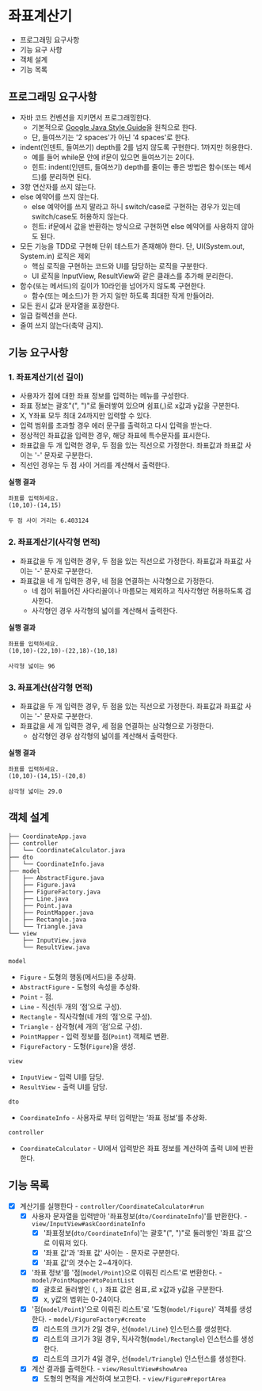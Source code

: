 # 좌표계산기

- 프로그래밍 요구사항
- 기능 요구 사항
- 객체 설계
- 기능 목록

## 프로그래밍 요구사항

- 자바 코드 컨벤션을 지키면서 프로그래밍한다.
    - 기본적으로 [Google Java Style Guide](https://google.github.io/styleguide/javaguide.html)을 원칙으로 한다.
    - 단, 들여쓰기는 '2 spaces'가 아닌 '4 spaces'로 한다.
- indent(인덴트, 들여쓰기) depth를 2를 넘지 않도록 구현한다. 1까지만 허용한다.
    - 예를 들어 while문 안에 if문이 있으면 들여쓰기는 2이다.
    - 힌트: indent(인덴트, 들여쓰기) depth를 줄이는 좋은 방법은 함수(또는 메서드)를 분리하면 된다.
- 3항 연산자를 쓰지 않는다.
- else 예약어를 쓰지 않는다.
    - else 예약어를 쓰지 말라고 하니 switch/case로 구현하는 경우가 있는데 switch/case도 허용하지 않는다.
    - 힌트: if문에서 값을 반환하는 방식으로 구현하면 else 예약어를 사용하지 않아도 된다.
- 모든 기능을 TDD로 구현해 단위 테스트가 존재해야 한다. 단, UI(System.out, System.in) 로직은 제외
    - 핵심 로직을 구현하는 코드와 UI를 담당하는 로직을 구분한다.
    - UI 로직을 InputView, ResultView와 같은 클래스를 추가해 분리한다.
- 함수(또는 메서드)의 길이가 10라인을 넘어가지 않도록 구현한다.
    - 함수(또는 메소드)가 한 가지 일만 하도록 최대한 작게 만들어라.
- 모든 원시 값과 문자열을 포장한다.
- 일급 컬렉션을 쓴다.
- 줄여 쓰지 않는다(축약 금지).

## 기능 요구사항

### 1. 좌표계산기(선 길이)

- 사용자가 점에 대한 좌표 정보를 입력하는 메뉴를 구성한다.
- 좌표 정보는 괄호"(", ")"로 둘러쌓여 있으며 쉼표(,)로 x값과 y값을 구분한다.
- X, Y좌표 모두 최대 24까지만 입력할 수 있다.
- 입력 범위를 초과할 경우 에러 문구를 출력하고 다시 입력을 받는다.
- 정상적인 좌표값을 입력한 경우, 해당 좌표에 특수문자를 표시한다.
- 좌표값을 두 개 입력한 경우, 두 점을 있는 직선으로 가정한다. 좌표값과 좌표값 사이는 '-' 문자로 구분한다.
- 직선인 경우는 두 점 사이 거리를 계산해서 출력한다.

**실행 결과**
```
좌표를 입력하세요.
(10,10)-(14,15)
```
```
두 점 사이 거리는 6.403124
```
### 2. 좌표계산기(사각형 면적)

- 좌표값을 두 개 입력한 경우, 두 점을 있는 직선으로 가정한다. 좌표값과 좌표값 사이는 '-' 문자로 구분한다.
- 좌표값을 네 개 입력한 경우, 네 점을 연결하는 사각형으로 가정한다.
    - 네 점이 뒤틀어진 사다리꼴이나 마름모는 제외하고 직사각형만 허용하도록 검사한다.
    - 사각형인 경우 사각형의 넓이를 계산해서 출력한다.

**실행 결과**
```
좌표를 입력하세요.
(10,10)-(22,10)-(22,18)-(10,18)
```
```
사각형 넓이는 96
```

### 3. 좌표계산(삼각형 면적)

- 좌표값을 두 개 입력한 경우, 두 점을 있는 직선으로 가정한다. 좌표값과 좌표값 사이는 '-' 문자로 구분한다.
- 좌표값을 세 개 입력한 경우, 세 점을 연결하는 삼각형으로 가정한다.
    - 삼각형인 경우 삼각형의 넓이를 계산해서 출력한다.

**실행 결과**

```
좌표를 입력하세요.
(10,10)-(14,15)-(20,8)
```
```
삼각형 넓이는 29.0
```
## 객체 설계

```
├── CoordinateApp.java
├── controller
│   └── CoordinateCalculator.java
├── dto
│   └── CoordinateInfo.java
├── model
│   ├── AbstractFigure.java
│   ├── Figure.java
│   ├── FigureFactory.java
│   ├── Line.java
│   ├── Point.java
│   ├── PointMapper.java
│   ├── Rectangle.java
│   └── Triangle.java
└── view
    ├── InputView.java
    └── ResultView.java
```

`model`

- `Figure` - 도형의 행동(메서드)을 추상화.
- `AbstractFigure` - 도형의 속성을 추상화.
- `Point` - 점.
- `Line` - 직선(두 개의 ‘점’으로 구성).
- `Rectangle` - 직사각형(네 개의 ‘점’으로 구성).
- `Triangle` - 삼각형(세 개의 ‘점’으로 구성).
- `PointMapper` - 입력 정보를 점(`Point`) 객체로 변환.
- `FigureFactory` - 도형(`Figure`)을 생성.

`view`

- `InputView` - 입력 UI를 담당.
- `ResultView` - 출력 UI를 담당.

`dto`

- `CoordinateInfo` - 사용자로 부터 입력받는 ‘좌표 정보’를 추상화.

`controller`

- `CoordinateCalculator` - UI에서 입력받은 좌표 정보를 계산하여 출력 UI에 반환한다.

## 기능 목록

- [x] 계산기를 실행한다 - `controller/CoordinateCalculator#run`
    - [x] 사용자 문자열을 입력받아 '좌표정보(`dto/CoordinateInfo`)'를 반환한다. - `view/InputView#askCoordinateInfo`
        - [x] '좌표정보(`dto/CoordinateInfo`)'는 괄호"(", ")"로 둘러쌓인 '좌표 값'으로 이뤄져 있다.
        - [x] '좌표 값'과 '좌표 값' 사이는 `-` 문자로 구분한다.
        - [x] '좌표 값'의 갯수는 2~4개이다.
    - [x] '좌표 정보'를 '점(`model/Point`)으로 이뤄진 리스트'로 변환한다. - `model/PointMapper#toPointList`
        - [x] 괄호로 둘러쌓인 `(`, `)` 좌표 값은 쉼표`,`로 x값과 y값을 구분한다.
        - [x] x, y값의 범위는 0-24이다.
    - [x] '점(`model/Point`)'으로 이뤄진 리스트'로 '도형(`model/Figure`)' 객체를 생성한다. - `model/FigureFactory#create`
        - [x] 리스트의 크기가 2일 경우, 선(`model/Line`) 인스턴스를 생성한다.
        - [x] 리스트의 크기가 3일 경우, 직사각형(`model/Rectangle`) 인스턴스를 생성한다.
        - [x] 리스트의 크기가 4일 경우, 선(`model/Triangle`) 인스턴스를 생성한다.
    - [x] 계산 결과를 출력한다. - `view/ResultView#showArea`
        - [x] 도형의 면적을 계산하여 보고한다. - `view/Figure#reportArea`
